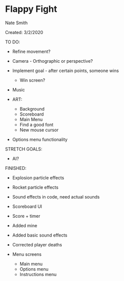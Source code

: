 # Flappy Fight

Nate Smith

Created: 3/2/2020


TO DO:

- Refine movement?

- Camera - Orthographic or perspective?

- Implement goal - after certain points, someone wins
	- Win screen?

- Music

- ART:
	- Background
	- Scoreboard
	- Main Menu
	- Find a good font
	- New mouse cursor

- Options menu functionality

STRETCH GOALS:

- AI?


FINISHED:

- Explosion particle effects

- Rocket particle effects

- Sound effects in code, need actual sounds

- Scoreboard UI

- Score + timer

- Added mine

- Added basic sound effects

- Corrected player deaths

- Menu screens
	- Main menu
	- Options menu
	- Instructions menu